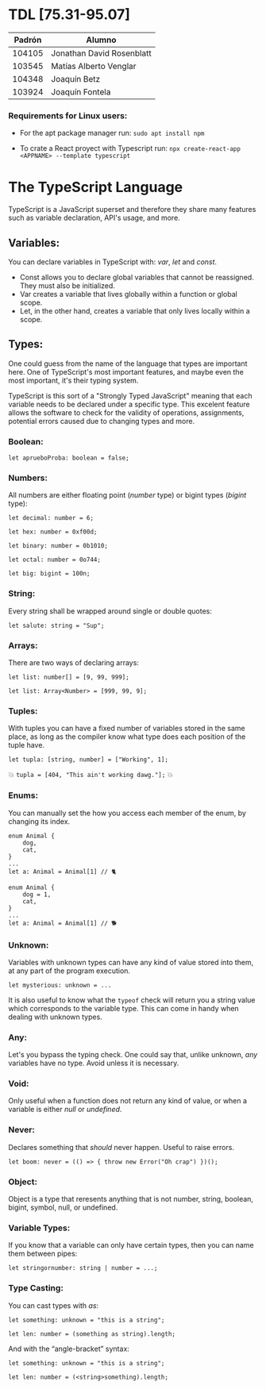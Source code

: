 # TDL [75.31-95.07]

| Padrón | Alumno                    |
|--------|---------------------------|
| 104105 | Jonathan David Rosenblatt |
| 103545 | Matías Alberto Venglar    |
| 104348 | Joaquín Betz              |
| 103924 | Joaquín Fontela           |

### Requirements for Linux users:

- For the apt package manager run: `sudo apt install npm`

- To crate a React proyect with Typescript run: `npx create-react-app <APPNAME> --template typescript`

# The TypeScript Language

TypeScript is a JavaScript superset and therefore they share many features such as variable declaration, API's usage, and more.

## Variables:

You can declare variables in TypeScript with: _var_, _let_ and _const_.

- Const allows you to declare global variables that cannot be reassigned. They must also be initialized.
- Var creates a variable that lives globally within a function or global scope.
- Let, in the other hand, creates a variable that only lives locally within a scope.

## Types:

One could guess from the name of the language that types are important here. One of TypeScript's most important features, and maybe even the most important, it's their typing system. 

TypeScript is this sort of a "Strongly Typed JavaScript" meaning that each variable needs to be declared under a specific type. This excelent feature allows the software to check for the validity of operations, assignments, potential errors caused due to changing types and more.   

### Boolean:

`let aprueboProba: boolean = false;`

### Numbers:

All numbers are either floating point (_number_ type) or bigint types (_bigint_ type):

`let decimal: number = 6;`

`let hex: number = 0xf00d;`

`let binary: number = 0b1010;`

`let octal: number = 0o744;`

`let big: bigint = 100n;`

### String:

Every string shall be wrapped around single or double quotes:

`let salute: string = "Sup";`

### Arrays:

There are two ways of declaring arrays:

`let list: number[] = [9, 99, 999];`

`let list: Array<Number> = [999, 99, 9];`

### Tuples:

With tuples you can have a fixed number of variables stored in the same place, as long as the compiler know what type does each position of the tuple have.

`let tupla: [string, number] = ["Working", 1];`

💥 `tupla = [404, "This ain't working dawg."];` 💥

### Enums:

You can manually set the how you access each member of the enum, by changing its index.

```
enum Animal {
    dog, 
    cat,
}
...
let a: Animal = Animal[1] // 🐈
```

```
enum Animal {
    dog = 1, 
    cat,
}
...
let a: Animal = Animal[1] // 🐕
```

### Unknown:

Variables with unknown types can have any kind of value stored into them, at any part of the program execution.

`let mysterious: unknown = ...`

It is also useful to know what the `typeof` check will return you a string value which corresponds to the variable type. This can come in handy when dealing with unknown types.

### Any:

Let's you bypass the typing check. One could say that, unlike unknown, _any_ variables have no type. Avoid unless it is necessary.

### Void:

Only useful when a function does not return any kind of value, or when a variable is either _null_ or _undefined_.

### Never:

Declares something that _should_ never happen. Useful to raise errors.

`let boom: never = (() => { throw new Error("Oh crap") })();`

### Object:

Object is a type that reresents anything that is not number, string, boolean, bigint, symbol, null, or undefined.

### Variable Types:

If you know that a variable can only have certain types, then you can name them between pipes:

`let stringornumber: string | number = ...;`

### Type Casting:

You can cast types with _as_:

`let something: unknown = "this is a string";`

`let len: number = (something as string).length;`

And with the “angle-bracket” syntax:

`let something: unknown = "this is a string";`

`let len: number = (<string>something).length;`